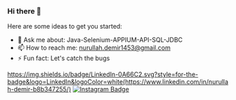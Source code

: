 ### Hi there 👋

Here are some ideas to get you started:

- 💬 Ask me about: Java-Selenium-APPIUM-API-SQL-JDBC
- 📫 How to reach me: nurullah.demir1453@gmail.com
- ⚡ Fun fact: Let's catch the bugs 


https://img.shields.io/badge/LinkedIn-0A66C2.svg?style=for-the-badge&logo=LinkedIn&logoColor=white(https://www.linkedin.com/in/nurullah-demir-b8b347255/)
[![Instagram Badge](https://img.shields.io/badge/-Instagram-C13584?style=flat-quare&labelColor=C13584&logo=instagram&logoColor=white&link=link)](https://instagram.com/nurullahd6?igshid=ZDdkNTZiNTM=) 





